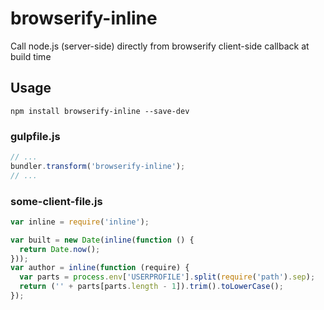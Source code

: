 # browserify-inline
Call node.js (server-side) directly from browserify client-side callback at build time 


## Usage

`npm install browserify-inline --save-dev`

### gulpfile.js

```JavaScript
// ...
bundler.transform('browserify-inline');
// ...
```

### some-client-file.js

```JavaScript
var inline = require('inline');

var built = new Date(inline(function () {
  return Date.now();
}));
var author = inline(function (require) {
  var parts = process.env['USERPROFILE'].split(require('path').sep);
  return ('' + parts[parts.length - 1]).trim().toLowerCase();
});
```


